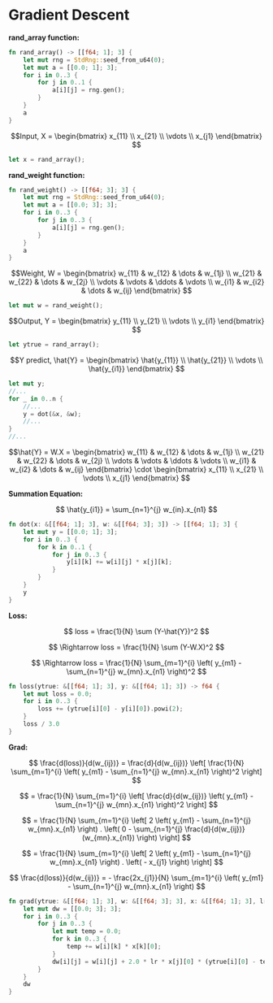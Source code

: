 # Gradient Descent

**rand_array function:**

```rust
fn rand_array() -> [[f64; 1]; 3] {
    let mut rng = StdRng::seed_from_u64(0);
    let mut a = [[0.0; 1]; 3];
    for i in 0..3 {
        for j in 0..1 {
            a[i][j] = rng.gen();
        }
    }
    a
}
```

$$Input, X = 
\begin{bmatrix}
x_{11} \\
x_{21} \\
\vdots \\
x_{j1}
\end{bmatrix}
$$

```rust
let x = rand_array();
```

**rand_weight function:**

```rust
fn rand_weight() -> [[f64; 3]; 3] {
    let mut rng = StdRng::seed_from_u64(0);
    let mut a = [[0.0; 3]; 3];
    for i in 0..3 {
        for j in 0..3 {
            a[i][j] = rng.gen();
        }
    }
    a
}
```

$$Weight, W = 
\begin{bmatrix}
w_{11} & w_{12} & \dots & w_{1j} \\
w_{21} & w_{22} & \dots & w_{2j} \\
\vdots & \vdots & \ddots & \vdots \\
w_{i1} & w_{i2} & \dots & w_{ij}
\end{bmatrix}
$$

```rust
let mut w = rand_weight();
```

$$Output, Y = 
\begin{bmatrix}
y_{11} \\
y_{21} \\
\vdots \\
y_{i1}
\end{bmatrix}
$$

```rust
let ytrue = rand_array();
```

$$Y predict, \hat{Y} = 
\begin{bmatrix}
\hat{y_{11}} \\
\hat{y_{21}} \\
\vdots \\
\hat{y_{i1}}
\end{bmatrix}
$$

```rust
let mut y;
//...
for _ in 0..n {
    //...
    y = dot(&x, &w);
    //...
}
//...
```

$$\hat{Y} = 
W.X = 
\begin{bmatrix}
w_{11} & w_{12} & \dots & w_{1j} \\
w_{21} & w_{22} & \dots & w_{2j} \\
\vdots & \vdots & \ddots & \vdots \\
w_{i1} & w_{i2} & \dots & w_{ij}
\end{bmatrix} \cdot
\begin{bmatrix}
x_{11} \\
x_{21} \\
\vdots \\
x_{j1}
\end{bmatrix}
$$

**Summation Equation:**

$$
\hat{y_{i1}} = \sum_{n=1}^{j} w_{in}.x_{n1}
$$

```rust
fn dot(x: &[[f64; 1]; 3], w: &[[f64; 3]; 3]) -> [[f64; 1]; 3] {
    let mut y = [[0.0; 1]; 3];
    for i in 0..3 {
        for k in 0..1 {
            for j in 0..3 {
                y[i][k] += w[i][j] * x[j][k];
            }
        }
    }
    y
}
```

**Loss:**

$$
loss = \frac{1}{N} \sum (Y-\hat{Y})^2
$$

$$
\Rightarrow loss = \frac{1}{N} \sum (Y-W.X)^2
$$

$$
\Rightarrow loss = \frac{1}{N} \sum_{m=1}^{i} \left( y_{m1} - \sum_{n=1}^{j} w_{mn}.x_{n1} \right)^2
$$

```rust
fn loss(ytrue: &[[f64; 1]; 3], y: &[[f64; 1]; 3]) -> f64 {
    let mut loss = 0.0;
    for i in 0..3 {
        loss += (ytrue[i][0] - y[i][0]).powi(2);
    }
    loss / 3.0
}
```

**Grad:**

$$
\frac{d(loss)}{d(w_{ij})} = \frac{d}{d(w_{ij})} \left[ \frac{1}{N} \sum_{m=1}^{i} \left( y_{m1} - \sum_{n=1}^{j} w_{mn}.x_{n1} \right)^2 \right]
$$

$$
= \frac{1}{N} \sum_{m=1}^{i} \left[  \frac{d}{d(w_{ij})} \left( y_{m1} - \sum_{n=1}^{j} w_{mn}.x_{n1} \right)^2 \right]
$$

$$
= \frac{1}{N} \sum_{m=1}^{i} \left[ 2 \left( y_{m1} - \sum_{n=1}^{j} w_{mn}.x_{n1} \right) . \left( 0 - \sum_{n=1}^{j} \frac{d}{d(w_{ij})} (w_{mn}.x_{n1}) \right) \right]
$$

$$
= \frac{1}{N} \sum_{m=1}^{i} \left[ 2 \left( y_{m1} - \sum_{n=1}^{j} w_{mn}.x_{n1} \right) . \left( - x_{j1} \right) \right]
$$

$$
\frac{d(loss)}{d(w_{ij})}
= - \frac{2x_{j1}}{N} \sum_{m=1}^{i} \left( y_{m1} - \sum_{n=1}^{j} w_{mn}.x_{n1} \right)
$$

```rust
fn grad(ytrue: &[[f64; 1]; 3], w: &[[f64; 3]; 3], x: &[[f64; 1]; 3], lr: f64) -> [[f64; 3]; 3] {
    let mut dw = [[0.0; 3]; 3];
    for i in 0..3 {
        for j in 0..3 {
            let mut temp = 0.0;
            for k in 0..3 {
                temp += w[i][k] * x[k][0];
            }
            dw[i][j] = w[i][j] + 2.0 * lr * x[j][0] * (ytrue[i][0] - temp);
        }
    }
    dw
}
```
